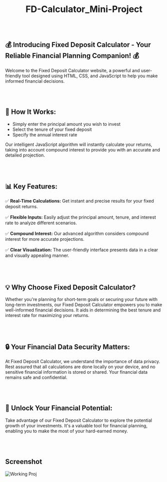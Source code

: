 <h1 align="center">FD-Calculator_Mini-Project</h1>
<br>
<br>

## 💰 Introducing Fixed Deposit Calculator - Your Reliable Financial Planning Companion! 💰

<p>Welcome to the Fixed Deposit Calculator website, a powerful and user-friendly tool designed using HTML, CSS, and JavaScript to help you make informed financial decisions.</p>
<br>
<br>


## 🔢 How It Works:
<ul>
  <li>Simply enter the principal amount you wish to invest</li>
  <li>Select the tenure of your fixed deposit</li>
  <li>Specify the annual interest rate</li>
</ul>
<p>Our intelligent JavaScript algorithm will instantly calculate your returns, taking into account compound interest to provide you with an accurate and detailed projection.</p>
<br>
<br>

## 📊 Key Features:
✅ <b>Real-Time Calculations:</b> Get instant and precise results for your fixed deposit returns.<br><br>
✅ <b>Flexible Inputs:</b> Easily adjust the principal amount, tenure, and interest rate to analyze different scenarios.<br><br>
✅ <b>Compound Interest:</b> Our advanced algorithm considers compound interest for more accurate projections.<br><br>
✅ <b>Clear Visualization:</b> The user-friendly interface presents data in a clear and visually appealing manner.<br><br>
<br>
<br>


## 💡 Why Choose Fixed Deposit Calculator?

<p>Whether you're planning for short-term goals or securing your future with long-term investments, our Fixed Deposit Calculator empowers you to make well-informed financial decisions. It aids in determining the best tenure and interest rate for maximizing your returns.</p>
<br>
<br>

## 🔒 Your Financial Data Security Matters:

<p>At Fixed Deposit Calculator, we understand the importance of data privacy. Rest assured that all calculations are done locally on your device, and no sensitive financial information is stored or shared. Your financial data remains safe and confidential.</p>
<br>
<br>

## 🚀 Unlock Your Financial Potential:

<p>Take advantage of our Fixed Deposit Calculator to explore the potential growth of your investments. It's a valuable tool for financial planning, enabling you to make the most of your hard-earned money.</p>
<br>
<br>

## Screenshot

![Working Proj](https://github.com/iamabir04/FD-Calculator_Mini-Project/assets/108453813/b49f37d5-6926-4bdf-8a46-748b053b8751) 
